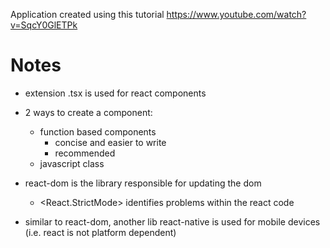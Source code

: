 Application created using this tutorial https://www.youtube.com/watch?v=SqcY0GlETPk

# Notes

- extension .tsx is used for react components
- 2 ways to create a component:

  - function based components
    - concise and easier to write
    - recommended
  - javascript class

- react-dom is the library responsible for updating the dom
  - <React.StrictMode> identifies problems within the react code
- similar to react-dom, another lib react-native is used for mobile devices (i.e. react is not platform dependent)
